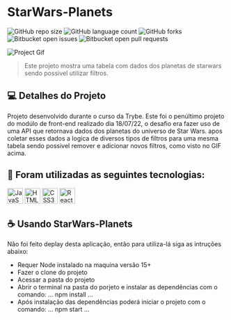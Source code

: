 # StarWars-Planets

<!---Esses são exemplos. Veja https://shields.io para outras pessoas ou para personalizar este conjunto de escudos. Você pode querer incluir dependências, status do projeto e informações de licença aqui--->

![GitHub repo size](https://img.shields.io/github/repo-size/iuricode/README-template?style=for-the-badge)
![GitHub language count](https://img.shields.io/github/languages/count/iuricode/README-template?style=for-the-badge)
![GitHub forks](https://img.shields.io/github/forks/iuricode/README-template?style=for-the-badge)
![Bitbucket open issues](https://img.shields.io/bitbucket/issues/iuricode/README-template?style=for-the-badge)
![Bitbucket open pull requests](https://img.shields.io/bitbucket/pr-raw/iuricode/README-template?style=for-the-badge)

![Project Gif](./req-9.gif)

> Este projeto mostra uma tabela com dados dos planetas de starwars sendo possivel utilizar filtros.

## 💻 Detalhes do Projeto

Projeto desenvolvido durante o curso da Trybe. Este foi o penúltimo projeto do modúlo de front-end realizado dia 18/07/22, o desafio era fazer uso de uma API que retornava dados dos planetas do universo de Star Wars. apos coletar esses dados a logica de diversos tipos de filtros para uma mesma tabela sendo possivel remover e adicionar novos filtros, como visto no GIF acima.

## 🚀 Foram utilizadas as seguintes tecnologias:

<p align="left">
<a href="https://developer.mozilla.org/en-US/docs/Web/JavaScript" target="_blank" rel="noreferrer"><img src="https://raw.githubusercontent.com/danielcranney/readme-generator/main/public/icons/skills/javascript-colored.svg" width="36" height="36" alt="JavaScript" /></a>
<a href="https://developer.mozilla.org/en-US/docs/Glossary/HTML5" target="_blank" rel="noreferrer"><img src="https://raw.githubusercontent.com/danielcranney/readme-generator/main/public/icons/skills/html5-colored.svg" width="36" height="36" alt="HTML5" /></a>
<a href="https://www.w3.org/TR/CSS/#css" target="_blank" rel="noreferrer"><img src="https://raw.githubusercontent.com/danielcranney/readme-generator/main/public/icons/skills/css3-colored.svg" width="36" height="36" alt="CSS3" /></a>
<a href="https://reactjs.org/" target="_blank" rel="noreferrer"><img src="https://raw.githubusercontent.com/danielcranney/readme-generator/main/public/icons/skills/react-colored.svg" width="36" height="36" alt="React" /></a>
</p>

## ☕ Usando StarWars-Planets

Não foi feito deplay desta aplicação, então para utiliza-lá siga as intruções abaixo:

* Requer Node instalado na maquina versão 15+
* Fazer o clone do projeto
* Acessar a pasta do projeto
* Abrir o terminal na pasta do porjeto e instalar as dependências com o comando: 
...
npm install
...
* Após instalação das dependências poderá iniciar o projeto com o comando: 
...
npm start
...

